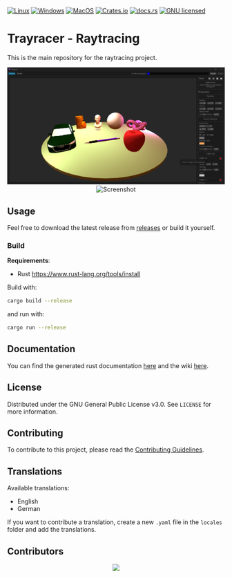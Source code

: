 [![Linux](https://github.com/bircni/Raytracing/actions/workflows/rust-linux.yml/badge.svg)](https://github.com/bircni/Raytracing/actions/workflows/rust-linux.yml)
[![Windows](https://github.com/bircni/Raytracing/actions/workflows/rust-windows.yml/badge.svg)](https://github.com/bircni/Raytracing/actions/workflows/rust-windows.yml)
[![MacOS](https://github.com/bircni/Raytracing/actions/workflows/rust-macos.yml/badge.svg)](https://github.com/bircni/Raytracing/actions/workflows/rust-macos.yml)
[![Crates.io](https://img.shields.io/crates/v/trayracer)](https://crates.io/crates/trayracer)
[![docs.rs](https://img.shields.io/docsrs/trayracer)](https://docs.rs/trayracer)
[![GNU licensed](https://img.shields.io/badge/license-GNU-blue.svg)](https://github.com/bircni/Raytracing/blob/main/LICENSE)

# Trayracer - Raytracing

This is the main repository for the raytracing project.

<div align="center">
<img src="./docs/assets/window-screenshot.png" alt="Screenshot" width="800"/>
<img src="./docs/assets/render.png" alt="Screenshot" width="800"/>
</div>

## Usage

Feel free to download the latest release from [releases](https://github.com/bircni/Raytracing/releases) or build it yourself.

### Build

**Requirements**:

- Rust <https://www.rust-lang.org/tools/install>

Build with:

```bash
cargo build --release
```

and run with:

```bash
cargo run --release
```

## Documentation

You can find the generated rust documentation [here](http://bircni.me/Raytracing) and the wiki
[here](https://github.com/bircni/Raytracing/wiki).

## License

Distributed under the GNU General Public License v3.0. See `LICENSE` for more information.

## Contributing

To contribute to this project, please read the [Contributing Guidelines](./CONTRIBUTING.md).

## Translations

Available translations:

- English
- German

If you want to contribute a translation, create a new `.yaml` file in the `locales` folder and add the translations.

## Contributors

<p align="center">
<a href="https://github.com/bircni/Raytracing/graphs/contributors">
  <img src="https://contrib.rocks/image?repo=bircni/Raytracing"/>
</a>
</p>
